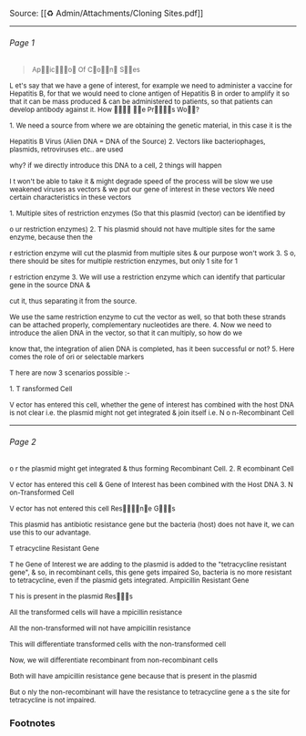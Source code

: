 
Source: [[♻️ Admin/Attachments/Cloning Sites.pdf]]

---

###### Page 1

> <sup>Ap󰈥󰈘ic󰈀󰉃󰈏o󰈞 Of C󰈗o󰈞󰈎n󰈇 S󰈏󰉄es</sup>

<sup>L et's say that we have a gene of interest, for example we need to administer a vaccine for Hepatitis B, for that we would need to clone antigen of Hepatitis B in order to amplify it so that it can be mass produced & can be administered to patients, so that patients can develop antibody against it. How 󰉍󰈡󰇵󰈻 󰈙󰈋e Pr󰈡󰇹󰇵󰈼s Wo󰈸󰈕?</sup>

<sup>1.  We need a source from where we are obtaining the genetic material, in this case it is the</sup>

<sup>Hepatitis B Virus (Alien DNA = DNA of the Source) 2.  Vectors like bacteriophages, plasmids, retroviruses etc.. are used</sup>

<sup>why? if we directly introduce this DNA to a cell, 2 things will happen</sup>

<sup>I t won't be able to take it & might degrade speed of the process will be slow we use weakened viruses as vectors & we put our gene of interest in these vectors We need certain characteristics in these vectors</sup>

<sup>1.  Multiple sites of restriction enzymes (So that this plasmid (vector) can be identified by</sup>

<sup>o ur restriction enzymes) 2.  T his plasmid should not have multiple sites for the same enzyme, because then the</sup>

<sup>r estriction enzyme will cut the plasmid from multiple sites & our purpose won't work 3.  S o, there should be sites for multiple restriction enzymes, but only 1 site for 1</sup>

<sup>r estriction enzyme 3.  We will use a restriction enzyme which can identify that particular gene in the source DNA &</sup>

<sup>cut it, thus separating it from the source.</sup>

<sup>We use the same restriction enzyme to cut the vector as well, so that both these strands can be attached properly, complementary nucleotides are there. 4.  Now we need to introduce the alien DNA in the vector, so that it can multiply, so how do we</sup>

<sup>know that, the integration of alien DNA is completed, has it been successful or not? 5.  Here comes the role of ori or selectable markers</sup>

<sup>T here are now 3 scenarios possible :-</sup>

<sup>1.  T ransformed Cell</sup>

<sup>V ector has entered this cell, whether the gene of interest has combined with the host DNA is not clear i.e. the plasmid might not get integrated & join itself i.e. N o n-Recombinant Cell</sup>


---

###### Page 2

<sup>o r the plasmid might get integrated & thus forming Recombinant Cell. 2.  R ecombinant Cell</sup>

<sup>V ector has entered this cell & Gene of Interest has been combined with the Host DNA 3.  N on-Transformed Cell</sup>

<sup>V ector has not entered this cell Res󰈎󰈻󰉄󰇽n󰇹e G󰈩󰈞󰇵s</sup>

<sup>This plasmid has antibiotic resistance gene but the bacteria (host) does not have it, we can use this to our advantage.</sup>

<sup>T etracycline Resistant Gene</sup>

<sup>T he Gene of Interest we are adding to the plasmid is added to the "tetracycline resistant gene", & so, in recombinant cells, this gene gets impaired So, bacteria is no more resistant to tetracycline, even if the plasmid gets integrated. Ampicillin Resistant Gene</sup>

<sup>T his is present in the plasmid Res󰉉󰈗󰉄s</sup>

<sup>All the transformed cells will have a mpicillin resistance</sup>

<sup>All the non-transformed will not have ampicillin resistance</sup>

<sup>This will differentiate transformed cells with the non-transformed cell</sup>

<sup>Now, we will differentiate recombinant from non-recombinant cells</sup>

<sup>Both will have ampicillin resistance gene because that is present in the plasmid</sup>

<sup>But o nly the non-recombinant will have the resistance to tetracycline gene a s  the site for tetracycline is not impaired.</sup>


### Footnotes
